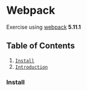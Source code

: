 # Webpack

Exercise using [webpack](https://github.com/webpack/webpack/releases) __5.11.1__

## Table of Contents
1. [`Install`](###Install)
2. [`Introduction`](#Introduction)

### Install